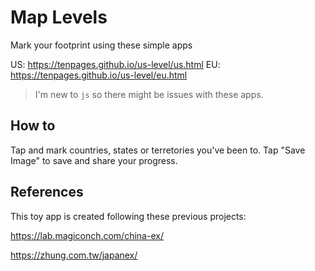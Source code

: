 # Map Levels
Mark your footprint using these simple apps

US: https://tenpages.github.io/us-level/us.html
EU: https://tenpages.github.io/us-level/eu.html

> I'm new to `js` so there might be issues with these apps.

## How to

Tap and mark countries, states or terretories you've been to. Tap "Save Image" to save and share your progress.

## References
This toy app is created following these previous projects:

https://lab.magiconch.com/china-ex/

https://zhung.com.tw/japanex/
